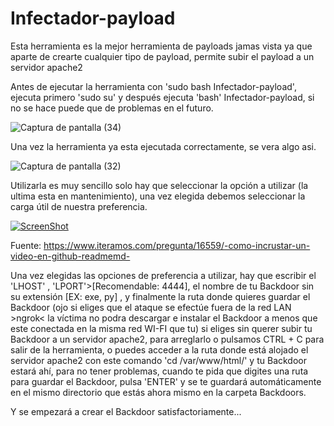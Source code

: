 # Infectador-payload
Esta herramienta es la mejor herramienta de payloads jamas vista ya que aparte de crearte cualquier tipo de payload, permite subir el payload a un servidor apache2

Antes de ejecutar la herramienta con 'sudo bash Infectador-payload', ejecuta primero 'sudo su' y después ejecuta 'bash' Infectador-payload, si no se hace puede que de problemas en el futuro.


![Captura de pantalla (34)](https://user-images.githubusercontent.com/69093629/104134506-41d4f600-538a-11eb-8aff-79a331979e98.png)


Una vez la herramienta ya esta ejecutada correctamente, se vera algo asi.


![Captura de pantalla (32)](https://user-images.githubusercontent.com/69093629/104134712-c5431700-538b-11eb-8f40-816c6b25a571.png)


Utilizarla es muy sencillo solo hay que seleccionar la opción a utilizar (la ultima esta en mantenimiento), una vez elegida debemos seleccionar la carga útil de nuestra preferencia.

[![ScreenShot](https://raw.github.com/GabLeRoux/WebMole/master/ressources/WebMole_Youtube_Video.png)](http://youtu.be/vt5fpE0bzSY)

Fuente: https://www.iteramos.com/pregunta/16559/-como-incrustar-un-video-en-github-readmemd-


Una vez elegidas las opciones de preferencia a utilizar, hay que escribir el 'LHOST' , 'LPORT'>[Recomendable: 4444], el nombre de tu Backdoor sin su extensión [EX: exe, py] , y finalmente la ruta donde quieres guardar el Backdoor (ojo si eliges que el ataque se efectúe fuera de la red LAN >ngrok< la víctima no podra descargar e instalar el Backdoor a menos que este conectada en la misma red WI-FI que tu) si eliges sin querer subir tu Backdoor a un servidor apache2, para arreglarlo o pulsamos CTRL + C para salir de la herramienta, o puedes acceder a la ruta donde está alojado el servidor apache2 con este comando 'cd /var/www/html/' y tu Backdoor estará ahí, para no tener problemas, cuando te pida que digites una ruta para guardar el Backdoor, pulsa 'ENTER' y se te guardará automáticamente en el mismo directorio que estás ahora mismo en la carpeta Backdoors.


Y se empezará a crear el Backdoor satisfactoriamente...

